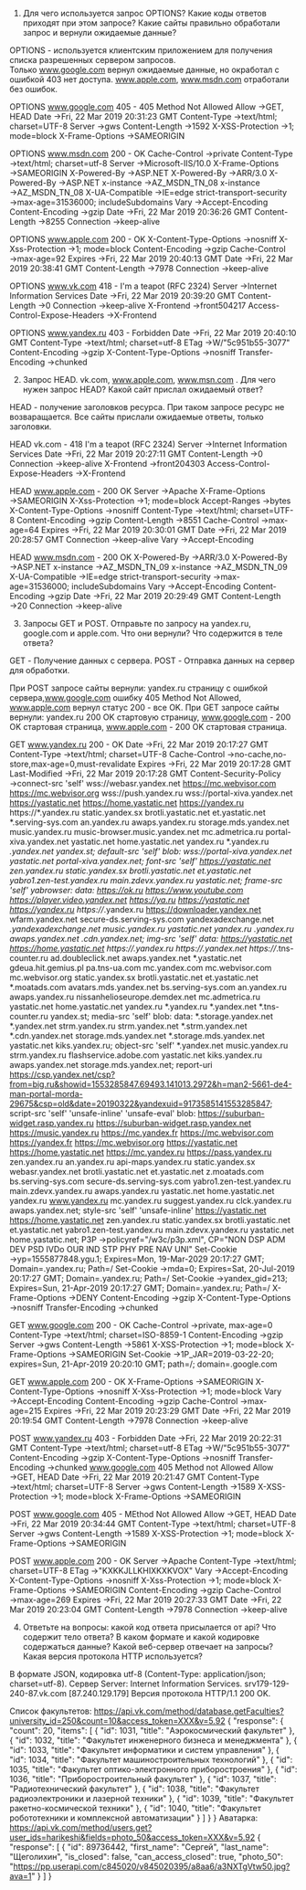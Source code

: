 1. Для чего используется запрос OPTIONS? Какие коды ответов приходят
при этом запросе? Какие сайты правильно обработали запрос и
вернули ожидаемые данные?

OPTIONS - используется клиентским приложением для получения списка разрешенных сервером запросов.  
Только www.google.com вернул ожидаемые данные, но окработал с ошибкой 403 нет доступа. 
www.apple.com, www.msdn.com отработали без ошибок.

OPTIONS www.google.com 405 - 405 Method Not Allowed
Allow →GET, HEAD
Date →Fri, 22 Mar 2019 20:31:23 GMT
Content-Type →text/html; charset=UTF-8
Server →gws
Content-Length →1592
X-XSS-Protection →1; mode=block
X-Frame-Options →SAMEORIGIN

OPTIONS www.msdn.com 200 - OK
Cache-Control →private
Content-Type →text/html; charset=utf-8
Server →Microsoft-IIS/10.0
X-Frame-Options →SAMEORIGIN
X-Powered-By →ASP.NET
X-Powered-By →ARR/3.0
X-Powered-By →ASP.NET
x-instance →AZ_MSDN_TN_08
x-instance →AZ_MSDN_TN_08
X-UA-Compatible →IE=edge
strict-transport-security →max-age=31536000; includeSubdomains
Vary →Accept-Encoding
Content-Encoding →gzip
Date →Fri, 22 Mar 2019 20:36:26 GMT
Content-Length →8255
Connection →keep-alive

OPTIONS www.apple.com 200 - OK
X-Content-Type-Options →nosniff
X-Xss-Protection →1; mode=block
Content-Encoding →gzip
Cache-Control →max-age=92
Expires →Fri, 22 Mar 2019 20:40:13 GMT
Date →Fri, 22 Mar 2019 20:38:41 GMT
Content-Length →7978
Connection →keep-alive

OPTIONS www.vk.com 418 - I'm a teapot (RFC 2324)
Server →Internet Information Services
Date →Fri, 22 Mar 2019 20:39:20 GMT
Content-Length →0
Connection →keep-alive
X-Frontend →front504217
Access-Control-Expose-Headers →X-Frontend

OPTIONS www.yandex.ru 403 - Forbidden
Date →Fri, 22 Mar 2019 20:40:10 GMT
Content-Type →text/html; charset=utf-8
ETag →W/"5c951b55-3077"
Content-Encoding →gzip
X-Content-Type-Options →nosniff
Transfer-Encoding →chunked

2. Запрос HEAD. vk.com, www.apple.com, www.msn.com .
Для чего нужен запрос HEAD? Какой сайт прислал ожидаемый ответ?

HEAD - получение заголовков ресурса. При таком запросе ресурс не возваращается.
Все сайты прислали ожидаемые ответы, только заголовки.
 
HEAD vk.com - 418 I'm a teapot (RFC 2324)
Server →Internet Information Services
Date →Fri, 22 Mar 2019 20:27:11 GMT
Content-Length →0
Connection →keep-alive
X-Frontend →front204303
Access-Control-Expose-Headers →X-Frontend

HEAD www.apple.com - 200 OK
Server →Apache
X-Frame-Options →SAMEORIGIN
X-Xss-Protection →1; mode=block
Accept-Ranges →bytes
X-Content-Type-Options →nosniff
Content-Type →text/html; charset=UTF-8
Content-Encoding →gzip
Content-Length →8551
Cache-Control →max-age=64
Expires →Fri, 22 Mar 2019 20:30:01 GMT
Date →Fri, 22 Mar 2019 20:28:57 GMT
Connection →keep-alive
Vary →Accept-Encoding

HEAD www.msdn.com - 200 OK
X-Powered-By →ARR/3.0
X-Powered-By →ASP.NET
x-instance →AZ_MSDN_TN_09
x-instance →AZ_MSDN_TN_09
X-UA-Compatible →IE=edge
strict-transport-security →max-age=31536000; includeSubdomains
Vary →Accept-Encoding
Content-Encoding →gzip
Date →Fri, 22 Mar 2019 20:29:49 GMT
Content-Length →20
Connection →keep-alive

3. Запросы GET и POST. Отправьте по запросу на yandex.ru,
google.com и apple.com. Что они вернули? Что содержится в теле
ответа?

GET - Получение данных с сервера.
POST - Отправка данных на сервер для обработки.

При POST запросе сайты вернули: yandex.ru страницу с ошибкой сервера,www.google.com ошибку 405 Method Not Allowed,
www.apple.com вернул статус 200 - все OK.
При GET запросе сайты вернули: yandex.ru 200 OK стартовую страницу, www.google.com - 200 OK стартовая страница,
www.apple.com - 200 OK стартовая страница.
 
GET www.yandex.ru 200 - OK
Date →Fri, 22 Mar 2019 20:17:27 GMT
Content-Type →text/html; charset=UTF-8
Cache-Control →no-cache,no-store,max-age=0,must-revalidate
Expires →Fri, 22 Mar 2019 20:17:28 GMT
Last-Modified →Fri, 22 Mar 2019 20:17:28 GMT
Content-Security-Policy →connect-src 'self' wss://webasr.yandex.net https://mc.webvisor.com https://mc.webvisor.org wss://push.yandex.ru wss://portal-xiva.yandex.net https://yastatic.net https://home.yastatic.net https://yandex.ru https://*.yandex.ru static.yandex.sx brotli.yastatic.net et.yastatic.net *.serving-sys.com an.yandex.ru awaps.yandex.ru storage.mds.yandex.net music.yandex.ru music-browser.music.yandex.net mc.admetrica.ru portal-xiva.yandex.net yastatic.net home.yastatic.net yandex.ru *.yandex.ru *.yandex.net yandex.st; default-src 'self' blob: wss://portal-xiva.yandex.net yastatic.net portal-xiva.yandex.net; font-src 'self' https://yastatic.net zen.yandex.ru static.yandex.sx brotli.yastatic.net et.yastatic.net yabro1.zen-test.yandex.ru main.zdevx.yandex.ru yastatic.net; frame-src 'self' yabrowser: data: https://ok.ru https://www.youtube.com https://player.video.yandex.net https://ya.ru https://yastatic.net https://yandex.ru https://*.yandex.ru https://downloader.yandex.net wfarm.yandex.net secure-ds.serving-sys.com yandexadexchange.net *.yandexadexchange.net music.yandex.ru yastatic.net yandex.ru *.yandex.ru awaps.yandex.net *.cdn.yandex.net; img-src 'self' data: https://yastatic.net https://home.yastatic.net https://*.yandex.ru https://*.yandex.net https://*.tns-counter.ru ad.doubleclick.net awaps.yandex.net *.yastatic.net gdeua.hit.gemius.pl pa.tns-ua.com mc.yandex.com mc.webvisor.com mc.webvisor.org static.yandex.sx brotli.yastatic.net et.yastatic.net *.moatads.com avatars.mds.yandex.net bs.serving-sys.com an.yandex.ru awaps.yandex.ru nissanhelioseurope.demdex.net mc.admetrica.ru yastatic.net home.yastatic.net yandex.ru *.yandex.ru *.yandex.net *.tns-counter.ru yandex.st; media-src 'self' blob: data: *.storage.yandex.net *.yandex.net strm.yandex.ru strm.yandex.net *.strm.yandex.net *.cdn.yandex.net storage.mds.yandex.net *.storage.mds.yandex.net yastatic.net kiks.yandex.ru; object-src 'self' *.yandex.net music.yandex.ru strm.yandex.ru flashservice.adobe.com yastatic.net kiks.yandex.ru awaps.yandex.net storage.mds.yandex.net; report-uri https://csp.yandex.net/csp?from=big.ru&showid=1553285847.69493.141013.2972&h=man2-5661-de4-man-portal-morda-29675&csp=old&date=20190322&yandexuid=9173585141553285847; script-src 'self' 'unsafe-inline' 'unsafe-eval' blob: https://suburban-widget.rasp.yandex.ru https://suburban-widget.rasp.yandex.net https://music.yandex.ru https://mc.yandex.fr https://mc.webvisor.com https://yandex.fr https://mc.webvisor.org https://yastatic.net https://home.yastatic.net https://mc.yandex.ru https://pass.yandex.ru zen.yandex.ru an.yandex.ru api-maps.yandex.ru static.yandex.sx webasr.yandex.net brotli.yastatic.net et.yastatic.net z.moatads.com bs.serving-sys.com secure-ds.serving-sys.com yabro1.zen-test.yandex.ru main.zdevx.yandex.ru awaps.yandex.ru yastatic.net home.yastatic.net yandex.ru www.yandex.ru mc.yandex.ru suggest.yandex.ru clck.yandex.ru awaps.yandex.net; style-src 'self' 'unsafe-inline' https://yastatic.net https://home.yastatic.net zen.yandex.ru static.yandex.sx brotli.yastatic.net et.yastatic.net yabro1.zen-test.yandex.ru main.zdevx.yandex.ru yastatic.net home.yastatic.net;
P3P →policyref="/w3c/p3p.xml", CP="NON DSP ADM DEV PSD IVDo OUR IND STP PHY PRE NAV UNI"
Set-Cookie →yp=1555877848.ygu.1; Expires=Mon, 19-Mar-2029 20:17:27 GMT; Domain=.yandex.ru; Path=/
Set-Cookie →mda=0; Expires=Sat, 20-Jul-2019 20:17:27 GMT; Domain=.yandex.ru; Path=/
Set-Cookie →yandex_gid=213; Expires=Sun, 21-Apr-2019 20:17:27 GMT; Domain=.yandex.ru; Path=/
X-Frame-Options →DENY
Content-Encoding →gzip
X-Content-Type-Options →nosniff
Transfer-Encoding →chunked

GET www.google.com 200 - OK
Cache-Control →private, max-age=0
Content-Type →text/html; charset=ISO-8859-1
Content-Encoding →gzip
Server →gws
Content-Length →5861
X-XSS-Protection →1; mode=block
X-Frame-Options →SAMEORIGIN
Set-Cookie →1P_JAR=2019-03-22-20; expires=Sun, 21-Apr-2019 20:20:10 GMT; path=/; domain=.google.com

GET www.apple.com 200 - OK
X-Frame-Options →SAMEORIGIN
X-Content-Type-Options →nosniff
X-Xss-Protection →1; mode=block
Vary →Accept-Encoding
Content-Encoding →gzip
Cache-Control →max-age=215
Expires →Fri, 22 Mar 2019 20:23:29 GMT
Date →Fri, 22 Mar 2019 20:19:54 GMT
Content-Length →7978
Connection →keep-alive

POST www.yandex.ru 403 - Forbidden
Date →Fri, 22 Mar 2019 20:22:31 GMT
Content-Type →text/html; charset=utf-8
ETag →W/"5c951b55-3077"
Content-Encoding →gzip
X-Content-Type-Options →nosniff
Transfer-Encoding →chunked
www.google.com
405 Method not Allowed
Allow →GET, HEAD
Date →Fri, 22 Mar 2019 20:21:47 GMT
Content-Type →text/html; charset=UTF-8
Server →gws
Content-Length →1589
X-XSS-Protection →1; mode=block
X-Frame-Options →SAMEORIGIN

POST www.google.com 405 - MEthod Not Allowed
Allow →GET, HEAD
Date →Fri, 22 Mar 2019 20:34:44 GMT
Content-Type →text/html; charset=UTF-8
Server →gws
Content-Length →1589
X-XSS-Protection →1; mode=block
X-Frame-Options →SAMEORIGIN

POST www.apple.com 200 - OK
Server →Apache
Content-Type →text/html; charset=UTF-8
ETag →"KXKKJLLKHIXKXKVOX"
Vary →Accept-Encoding
X-Content-Type-Options →nosniff
X-Xss-Protection →1; mode=block
X-Frame-Options →SAMEORIGIN
Content-Encoding →gzip
Cache-Control →max-age=269
Expires →Fri, 22 Mar 2019 20:27:33 GMT
Date →Fri, 22 Mar 2019 20:23:04 GMT
Content-Length →7978
Connection →keep-alive

4. Ответьте на вопросы: какой код ответа присылается от api?
Что содержит тело ответа? В каком формате и какой кодировке
содержаться данные? Какой веб-сервер отвечает на запросы?
Какая версия протокола HTTP используется?

В формате JSON, кодировка utf-8 (Content-Type: application/json; charset=utf-8).
Сервер Server: Internet Information Services. srv179-129-240-87.vk.com [87.240.129.179]
Версия протокола HTTP/1.1 200 OK.


Список факультетов: https://api.vk.com/method/database.getFaculties?university_id=250&count=10&access_token=XXX&v=5.92
{
    "response": {
        "count": 20,
        "items": [
            {
                "id": 1031,
                "title": "Аэрокосмический факультет"
            },
            {
                "id": 1032,
                "title": "Факультет инженерного бизнеса и менеджмента"
            },
            {
                "id": 1033,
                "title": "Факультет информатики и систем управления"
            },
            {
                "id": 1034,
                "title": "Факультет машиностроительных технологий"
            },
            {
                "id": 1035,
                "title": "Факультет оптико-электронного приборостроения"
            },
            {
                "id": 1036,
                "title": "Приборостроительный факультет"
            },
            {
                "id": 1037,
                "title": "Радиотехнический факультет"
            },
            {
                "id": 1038,
                "title": "Факультет радиоэлектроники и лазерной техники"
            },
            {
                "id": 1039,
                "title": "Факультет ракетно-космической техники"
            },
            {
                "id": 1040,
                "title": "Факультет робототехники и комплексной автоматизации"
            }
        ]
    }
}
Аватарка: https://api.vk.com/method/users.get?user_ids=harikeshi&fields=photo_50&access_token=XXX&v=5.92
{
    "response": [
        {
            "id": 89736442,
            "first_name": "Сергей",
            "last_name": "Щеголихин",
            "is_closed": false,
            "can_access_closed": true,
            "photo_50": "https://pp.userapi.com/c845020/v845020395/a8aa6/a3NXTgVtw50.jpg?ava=1"
        }
    ]
}